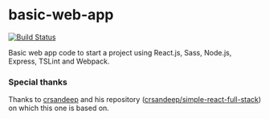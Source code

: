 # basic-web-app

[![Build Status](https://travis-ci.org/ttous/basic-web-app.svg?branch=master)](https://travis-ci.org/ttous/basic-web-app)

Basic web app code to start a project using React.js, Sass, Node.js, Express, TSLint and Webpack.

### Special thanks

Thanks to [crsandeep](https://github.com/crsandeep) and his repository ([crsandeep/simple-react-full-stack](https://github.com/crsandeep/simple-react-full-stack)) on which this one is based on.
